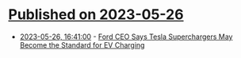 # [Published on 2023-05-26](index.md)

* [2023-05-26, 16:41:00](https://tech.slashdot.org/story/23/05/26/1619238/ford-ceo-says-tesla-superchargers-may-become-the-standard-for-ev-charging?utm_source=rss1.0mainlinkanon&utm_medium=feed) - [Ford CEO Says Tesla Superchargers May Become the Standard for EV Charging](https://tech.slashdot.org/story/23/05/26/1619238/ford-ceo-says-tesla-superchargers-may-become-the-standard-for-ev-charging?utm_source=rss1.0mainlinkanon&utm_medium=feed)
